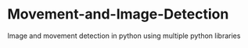 # Movement-and-Image-Detection
Image and movement detection in python using multiple python libraries
